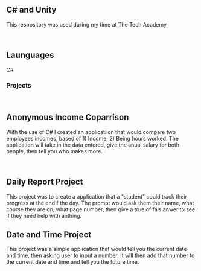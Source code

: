 <h2> C# and Unity</h2>
<p> This respository was used during my time at The Tech Academy</p>
<br>
<h2> Launguages </h2>
<p>C#

<h3> Projects </h3>
<br>
<h2> Anonymous Income Coparrison </h2>
<p> With the use of C# I created an applicatiion that would compare two employees incomes, based of 1) Income. 2) Being hours worked. The application will take in the data entered, give the anual salary for both people, then tell you who makes more. </p>
<br>
<h2> Daily Report Project </h2>
<p> This project was to create a application that a "student" could track their progress at the end f the day. The prompt would ask them their name, what course they are on, what page number, then give a true of fals anwer to see if they need help  with anthing.
<br> 
<h2> Date and Time Project</h2>
<p> This project was a simple application that would tell you the current date and time, then asking user to input a number. It will then add that number to the current date and time and tell you the future time. </p>


